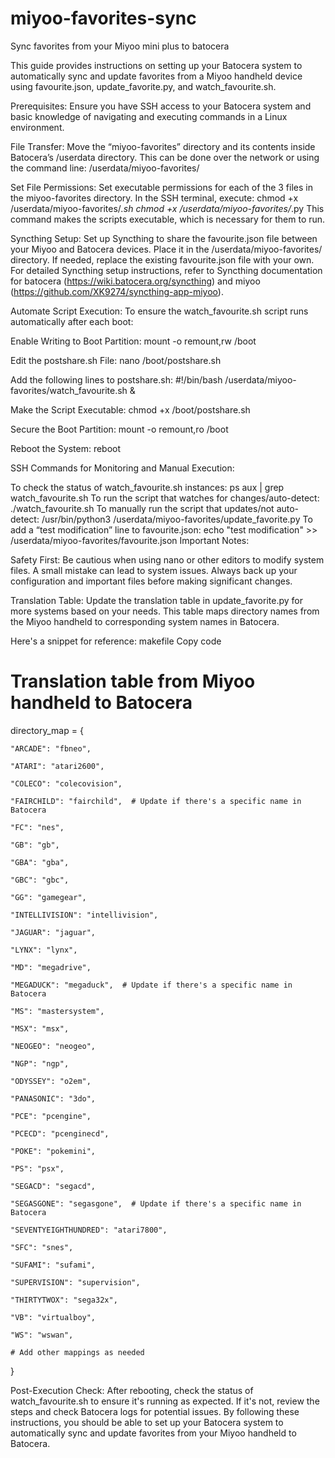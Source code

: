 # miyoo-favorites-sync
Sync favorites from your Miyoo mini plus to batocera

This guide provides instructions on setting up your Batocera system to automatically sync and update favorites from a Miyoo handheld device using favourite.json, update_favorite.py, and watch_favourite.sh.

Prerequisites:
Ensure you have SSH access to your Batocera system and basic knowledge of navigating and executing commands in a Linux environment.

File Transfer:
Move the “miyoo-favorites” directory and its contents inside Batocera’s /userdata directory. This can be done over the network or using the command line:
/userdata/miyoo-favorites/

Set File Permissions:
Set executable permissions for each of the 3 files in the miyoo-favorites directory. In the SSH terminal, execute:
chmod +x /userdata/miyoo-favorites/*.sh
chmod +x /userdata/miyoo-favorites/*.py
This command makes the scripts executable, which is necessary for them to run.

Syncthing Setup:
Set up Syncthing to share the favourite.json file between your Miyoo and Batocera devices. Place it in the /userdata/miyoo-favorites/ directory. If needed, replace the existing favourite.json file with your own. For detailed Syncthing setup instructions, refer to Syncthing documentation for batocera (https://wiki.batocera.org/syncthing) and miyoo (https://github.com/XK9274/syncthing-app-miyoo).

Automate Script Execution:
To ensure the watch_favourite.sh script runs automatically after each boot:

Enable Writing to Boot Partition:
mount -o remount,rw /boot

Edit the postshare.sh File:
nano /boot/postshare.sh

Add the following lines to postshare.sh:
#!/bin/bash
/userdata/miyoo-favorites/watch_favourite.sh &

Make the Script Executable:
chmod +x /boot/postshare.sh

Secure the Boot Partition:
mount -o remount,ro /boot

Reboot the System:
reboot

SSH Commands for Monitoring and Manual Execution:

To check the status of watch_favourite.sh instances: ps aux | grep watch_favourite.sh
To run the script that watches for changes/auto-detect: ./watch_favourite.sh
To manually run the script that updates/not auto-detect: /usr/bin/python3 /userdata/miyoo-favorites/update_favorite.py
To add a “test modification” line to favourite.json: echo "test modification" >> /userdata/miyoo-favorites/favourite.json
Important Notes:

Safety First: Be cautious when using nano or other editors to modify system files. A small mistake can lead to system issues. Always back up your configuration and important files before making significant changes.

Translation Table: Update the translation table in update_favorite.py for more systems based on your needs. This table maps directory names from the Miyoo handheld to corresponding system names in Batocera. 

Here's a snippet for reference:
makefile
Copy code
# Translation table from Miyoo handheld to Batocera
directory_map = {

    "ARCADE": "fbneo",
    
    "ATARI": "atari2600",
    
    "COLECO": "colecovision",
    
    "FAIRCHILD": "fairchild",  # Update if there's a specific name in Batocera
    
    "FC": "nes",
    
    "GB": "gb",
    
    "GBA": "gba",
    
    "GBC": "gbc",
    
    "GG": "gamegear",

    "INTELLIVISION": "intellivision",
    
    "JAGUAR": "jaguar",
    
    "LYNX": "lynx",
    
    "MD": "megadrive",
    
    "MEGADUCK": "megaduck",  # Update if there's a specific name in Batocera
    
    "MS": "mastersystem",
    
    "MSX": "msx",
    
    "NEOGEO": "neogeo",
    
    "NGP": "ngp",
    
    "ODYSSEY": "o2em",
    
    "PANASONIC": "3do",
    
    "PCE": "pcengine",
    
    "PCECD": "pcenginecd",
    
    "POKE": "pokemini",
    
    "PS": "psx",
    
    "SEGACD": "segacd",
    
    "SEGASGONE": "segasgone",  # Update if there's a specific name in Batocera
    
    "SEVENTYEIGHTHUNDRED": "atari7800",
    
    "SFC": "snes",
    
    "SUFAMI": "sufami",
    
    "SUPERVISION": "supervision",
    
    "THIRTYTWOX": "sega32x",
    
    "VB": "virtualboy",
    
    "WS": "wswan",
    
    # Add other mappings as needed
}

Post-Execution Check: After rebooting, check the status of watch_favourite.sh to ensure it's running as expected. If it's not, review the steps and check Batocera logs for potential issues.
By following these instructions, you should be able to set up your Batocera system to automatically sync and update favorites from your Miyoo handheld to Batocera. 

